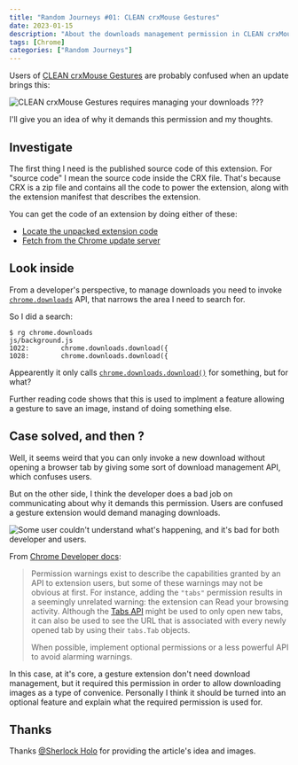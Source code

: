 ```yaml
---
title: "Random Journeys #01: CLEAN crxMouse Gestures"
date: 2023-01-15
description: "About the downloads management permission in CLEAN crxMouse Gestures"
tags: [Chrome]
categories: ["Random Journeys"]
---
```


Users of [CLEAN crxMouse Gestures](https://chrome.google.com/webstore/detail/clean-crxmouse-gestures/mjidkpedjlfnanainpdfnedkdlacidla) are probably confused when an update brings this:

![CLEAN crxMouse Gestures requires managing your downloads ???](/assets/images/crxmouse-permission-changes.jpg)

I'll give you an idea of why it demands this permission and my thoughts.

## Investigate

The first thing I need is the published source code of this extension. For "source code" I mean the source code inside the CRX file. That's because CRX is a zip file and contains all the code to power the extension, along with the extension manifest that describes the extension.

You can get the code of an extension by doing either of these:

* [Locate the unpacked extension code](https://stackoverflow.com/a/21482465)
* [Fetch from the Chrome update server](https://stackoverflow.com/questions/7184793/how-to-download-a-crx-file-from-the-chrome-web-store-for-a-given-id)

## Look inside

From a developer's perspective, to manage downloads you need to invoke [`chrome.downloads`](https://developer.chrome.com/docs/extensions/reference/downloads/) API, that narrows the area I need to search for.

So I did a search:

```console
$ rg chrome.downloads
js/background.js
1022:        chrome.downloads.download({
1028:        chrome.downloads.download({
```

Appearently it only calls [`chrome.downloads.download()`](https://developer.chrome.com/docs/extensions/reference/downloads/#method-download) for something, but for what?

Further reading code shows that this is used to implment a feature allowing a gesture to save an image, instand of doing something else.

## Case solved, and then ?

Well, it seems weird that you can only invoke a new download without opening a browser tab by giving some sort of download management API, which confuses users.

But on the other side, I think the developer does a bad job on communicating about why it demands this permission. Users are confused a gesture extension would demand managing downloads.

![Some user couldn't understand what's happening, and it's bad for both developer and users.](/assets/images/crxmouse-reviews.jpg)

From [Chrome Developer docs](https://developer.chrome.com/docs/extensions/mv3/permission_warnings/#understanding-permissions):

> Permission warnings exist to describe the capabilities granted by an API to extension users, but some of these warnings may not be obvious at first. For instance, adding the `"tabs"` permission results in a seemingly unrelated warning: the extension can Read your browsing activity. Although the [Tabs API](https://developer.chrome.com/docs/extensions/reference/tabs/) might be used to only open new tabs, it can also be used to see the URL that is associated with every newly opened tab by using their `tabs.Tab` objects.
>
> When possible, implement optional permissions or a less powerful API to avoid alarming warnings.

In this case, at it's core, a gesture extension don't need download management, but it required this permission in order to allow downloading images as a type of convenice. Personally I think it should be turned into an optional feature and explain what the required permission is used for.

## Thanks

Thanks [@Sherlock Holo](https://t.me/Sherlock_Holo) for providing the article's idea and images.
